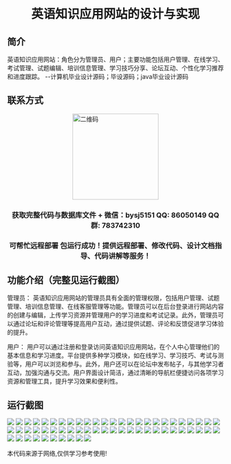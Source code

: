 <p><h1 align="center">英语知识应用网站的设计与实现</h1></p>

## 简介
英语知识应用网站：角色分为管理员、用户；主要功能包括用户管理、在线学习、考试管理、试题编辑、培训信息管理、学习技巧分享、论坛互动、个性化学习推荐和进度跟踪。    --计算机毕业设计源码；毕设源码；java毕业设计源码


## 联系方式
<img src="https://bs-1329754181.cos.ap-shanghai.myqcloud.com/wx.jpg" alt="二维码" style="display: block; margin: 0 auto;" width="200px">
<p><h3 align="center">获取完整代码与数据库文件 + 微信：bysj5151 QQ: 86050149 QQ群: 783742310</h3></p>
<p><h3 align="center">可帮忙远程部署 包运行成功！提供远程部署、修改代码、设计文档指导、代码讲解等服务！</h3></p>

## 功能介绍（完整见运行截图）
管理员： 英语知识应用网站的管理员具有全面的管理权限，包括用户管理、试题管理、培训信息管理、在线客服管理等功能。管理员可以在后台登录进行网站内容的创建与编辑，上传学习资源并管理用户的学习进度和考试记录。此外，管理员可以通过论坛和评论管理等提高用户互动，通过提供试题、评论和反馈促进学习体验的提升。

用户： 用户可以通过注册和登录访问英语知识应用网站，在个人中心管理他们的基本信息和学习进度。平台提供多种学习模块，如在线学习、学习技巧、考试与测验等，用户可以浏览和参与。此外，用户还可以在论坛中发布帖子，与其他学习者互动，加强沟通与交流。用户界面设计简洁，通过清晰的导航栏便捷访问各项学习资源和管理工具，提升学习效果和便利性。


## 运行截图
![](https://bs-1329754181.cos.ap-shanghai.myqcloud.com/spring/EnglishKnowledgeApplicationWebsiteDesignAndImplementation/img/001.jpg)
![](https://bs-1329754181.cos.ap-shanghai.myqcloud.com/spring/EnglishKnowledgeApplicationWebsiteDesignAndImplementation/img/002.jpg)
![](https://bs-1329754181.cos.ap-shanghai.myqcloud.com/spring/EnglishKnowledgeApplicationWebsiteDesignAndImplementation/img/003.jpg)
![](https://bs-1329754181.cos.ap-shanghai.myqcloud.com/spring/EnglishKnowledgeApplicationWebsiteDesignAndImplementation/img/004.jpg)
![](https://bs-1329754181.cos.ap-shanghai.myqcloud.com/spring/EnglishKnowledgeApplicationWebsiteDesignAndImplementation/img/005.jpg)
![](https://bs-1329754181.cos.ap-shanghai.myqcloud.com/spring/EnglishKnowledgeApplicationWebsiteDesignAndImplementation/img/006.jpg)
![](https://bs-1329754181.cos.ap-shanghai.myqcloud.com/spring/EnglishKnowledgeApplicationWebsiteDesignAndImplementation/img/007.jpg)
![](https://bs-1329754181.cos.ap-shanghai.myqcloud.com/spring/EnglishKnowledgeApplicationWebsiteDesignAndImplementation/img/008.jpg)
![](https://bs-1329754181.cos.ap-shanghai.myqcloud.com/spring/EnglishKnowledgeApplicationWebsiteDesignAndImplementation/img/009.jpg)
![](https://bs-1329754181.cos.ap-shanghai.myqcloud.com/spring/EnglishKnowledgeApplicationWebsiteDesignAndImplementation/img/010.jpg)
![](https://bs-1329754181.cos.ap-shanghai.myqcloud.com/spring/EnglishKnowledgeApplicationWebsiteDesignAndImplementation/img/011.jpg)
![](https://bs-1329754181.cos.ap-shanghai.myqcloud.com/spring/EnglishKnowledgeApplicationWebsiteDesignAndImplementation/img/012.jpg)
![](https://bs-1329754181.cos.ap-shanghai.myqcloud.com/spring/EnglishKnowledgeApplicationWebsiteDesignAndImplementation/img/013.jpg)
![](https://bs-1329754181.cos.ap-shanghai.myqcloud.com/spring/EnglishKnowledgeApplicationWebsiteDesignAndImplementation/img/014.jpg)
![](https://bs-1329754181.cos.ap-shanghai.myqcloud.com/spring/EnglishKnowledgeApplicationWebsiteDesignAndImplementation/img/015.jpg)
![](https://bs-1329754181.cos.ap-shanghai.myqcloud.com/spring/EnglishKnowledgeApplicationWebsiteDesignAndImplementation/img/016.jpg)
![](https://bs-1329754181.cos.ap-shanghai.myqcloud.com/spring/EnglishKnowledgeApplicationWebsiteDesignAndImplementation/img/017.jpg)
![](https://bs-1329754181.cos.ap-shanghai.myqcloud.com/spring/EnglishKnowledgeApplicationWebsiteDesignAndImplementation/img/018.jpg)
![](https://bs-1329754181.cos.ap-shanghai.myqcloud.com/spring/EnglishKnowledgeApplicationWebsiteDesignAndImplementation/img/019.jpg)
![](https://bs-1329754181.cos.ap-shanghai.myqcloud.com/spring/EnglishKnowledgeApplicationWebsiteDesignAndImplementation/img/020.jpg)
![](https://bs-1329754181.cos.ap-shanghai.myqcloud.com/spring/EnglishKnowledgeApplicationWebsiteDesignAndImplementation/img/021.jpg)
![](https://bs-1329754181.cos.ap-shanghai.myqcloud.com/spring/EnglishKnowledgeApplicationWebsiteDesignAndImplementation/img/022.jpg)
![](https://bs-1329754181.cos.ap-shanghai.myqcloud.com/spring/EnglishKnowledgeApplicationWebsiteDesignAndImplementation/img/023.jpg)
![](https://bs-1329754181.cos.ap-shanghai.myqcloud.com/spring/EnglishKnowledgeApplicationWebsiteDesignAndImplementation/img/024.jpg)
![](https://bs-1329754181.cos.ap-shanghai.myqcloud.com/spring/EnglishKnowledgeApplicationWebsiteDesignAndImplementation/img/025.jpg)
![](https://bs-1329754181.cos.ap-shanghai.myqcloud.com/spring/EnglishKnowledgeApplicationWebsiteDesignAndImplementation/img/026.jpg)
![](https://bs-1329754181.cos.ap-shanghai.myqcloud.com/spring/EnglishKnowledgeApplicationWebsiteDesignAndImplementation/img/027.jpg)
![](https://bs-1329754181.cos.ap-shanghai.myqcloud.com/spring/EnglishKnowledgeApplicationWebsiteDesignAndImplementation/img/028.jpg)
![](https://bs-1329754181.cos.ap-shanghai.myqcloud.com/spring/EnglishKnowledgeApplicationWebsiteDesignAndImplementation/img/029.jpg)
![](https://bs-1329754181.cos.ap-shanghai.myqcloud.com/spring/EnglishKnowledgeApplicationWebsiteDesignAndImplementation/img/030.jpg)
![](https://bs-1329754181.cos.ap-shanghai.myqcloud.com/spring/EnglishKnowledgeApplicationWebsiteDesignAndImplementation/img/031.jpg)
![](https://bs-1329754181.cos.ap-shanghai.myqcloud.com/spring/EnglishKnowledgeApplicationWebsiteDesignAndImplementation/img/032.jpg)
![](https://bs-1329754181.cos.ap-shanghai.myqcloud.com/spring/EnglishKnowledgeApplicationWebsiteDesignAndImplementation/img/033.jpg)
![](https://bs-1329754181.cos.ap-shanghai.myqcloud.com/spring/EnglishKnowledgeApplicationWebsiteDesignAndImplementation/img/034.jpg)
![](https://bs-1329754181.cos.ap-shanghai.myqcloud.com/spring/EnglishKnowledgeApplicationWebsiteDesignAndImplementation/img/035.jpg)
![](https://bs-1329754181.cos.ap-shanghai.myqcloud.com/spring/EnglishKnowledgeApplicationWebsiteDesignAndImplementation/img/036.jpg)
![](https://bs-1329754181.cos.ap-shanghai.myqcloud.com/spring/EnglishKnowledgeApplicationWebsiteDesignAndImplementation/img/037.jpg)
![](https://bs-1329754181.cos.ap-shanghai.myqcloud.com/spring/EnglishKnowledgeApplicationWebsiteDesignAndImplementation/img/038.jpg)
![](https://bs-1329754181.cos.ap-shanghai.myqcloud.com/spring/EnglishKnowledgeApplicationWebsiteDesignAndImplementation/img/039.jpg)
![](https://bs-1329754181.cos.ap-shanghai.myqcloud.com/spring/EnglishKnowledgeApplicationWebsiteDesignAndImplementation/img/040.jpg)
![](https://bs-1329754181.cos.ap-shanghai.myqcloud.com/spring/EnglishKnowledgeApplicationWebsiteDesignAndImplementation/img/041.jpg)
![](https://bs-1329754181.cos.ap-shanghai.myqcloud.com/spring/EnglishKnowledgeApplicationWebsiteDesignAndImplementation/img/042.jpg)
![](https://bs-1329754181.cos.ap-shanghai.myqcloud.com/spring/EnglishKnowledgeApplicationWebsiteDesignAndImplementation/img/043.jpg)
![](https://bs-1329754181.cos.ap-shanghai.myqcloud.com/spring/EnglishKnowledgeApplicationWebsiteDesignAndImplementation/img/044.jpg)
![](https://bs-1329754181.cos.ap-shanghai.myqcloud.com/spring/EnglishKnowledgeApplicationWebsiteDesignAndImplementation/img/045.jpg)
![](https://bs-1329754181.cos.ap-shanghai.myqcloud.com/spring/EnglishKnowledgeApplicationWebsiteDesignAndImplementation/img/046.jpg)
![](https://bs-1329754181.cos.ap-shanghai.myqcloud.com/spring/EnglishKnowledgeApplicationWebsiteDesignAndImplementation/img/047.jpg)
![](https://bs-1329754181.cos.ap-shanghai.myqcloud.com/spring/EnglishKnowledgeApplicationWebsiteDesignAndImplementation/img/048.jpg)
![](https://bs-1329754181.cos.ap-shanghai.myqcloud.com/spring/EnglishKnowledgeApplicationWebsiteDesignAndImplementation/img/049.jpg)
![](https://bs-1329754181.cos.ap-shanghai.myqcloud.com/spring/EnglishKnowledgeApplicationWebsiteDesignAndImplementation/img/050.jpg)
![](https://bs-1329754181.cos.ap-shanghai.myqcloud.com/spring/EnglishKnowledgeApplicationWebsiteDesignAndImplementation/img/051.jpg)
![](https://bs-1329754181.cos.ap-shanghai.myqcloud.com/spring/EnglishKnowledgeApplicationWebsiteDesignAndImplementation/img/052.jpg)
![](https://bs-1329754181.cos.ap-shanghai.myqcloud.com/spring/EnglishKnowledgeApplicationWebsiteDesignAndImplementation/img/053.jpg)
![](https://bs-1329754181.cos.ap-shanghai.myqcloud.com/spring/EnglishKnowledgeApplicationWebsiteDesignAndImplementation/img/054.jpg)
![](https://bs-1329754181.cos.ap-shanghai.myqcloud.com/spring/EnglishKnowledgeApplicationWebsiteDesignAndImplementation/img/055.jpg)
![](https://bs-1329754181.cos.ap-shanghai.myqcloud.com/spring/EnglishKnowledgeApplicationWebsiteDesignAndImplementation/img/056.jpg)
![](https://bs-1329754181.cos.ap-shanghai.myqcloud.com/spring/EnglishKnowledgeApplicationWebsiteDesignAndImplementation/img/057.jpg)
![](https://bs-1329754181.cos.ap-shanghai.myqcloud.com/spring/EnglishKnowledgeApplicationWebsiteDesignAndImplementation/img/058.jpg)
![](https://bs-1329754181.cos.ap-shanghai.myqcloud.com/spring/EnglishKnowledgeApplicationWebsiteDesignAndImplementation/img/059.jpg)
![](https://bs-1329754181.cos.ap-shanghai.myqcloud.com/spring/EnglishKnowledgeApplicationWebsiteDesignAndImplementation/img/060.jpg)

<p>本代码来源于网络,仅供学习参考使用!</p>

